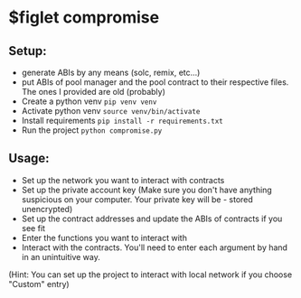 # $figlet compromise
## Setup:
- generate ABIs by any means (solc, remix, etc...)
- put ABIs of pool manager and the pool contract to their respective files. The ones I provided are old (probably)
- Create a python venv `pip venv venv`
- Activate python venv `source venv/bin/activate`
- Install requirements `pip install -r requirements.txt`
- Run the project `python compromise.py`

## Usage:
- Set up the network you want to interact with contracts
- Set up the private account key (Make sure you don't have anything suspicious on your computer. Your private key will be - stored unencrypted)
- Set up the contract addresses and update the ABIs of contracts if you see fit
- Enter the functions you want to interact with
- Interact with the contracts. You'll need to enter each argument by hand in an unintuitive way.

(Hint: You can set up the project to interact with local network if you choose "Custom" entry)